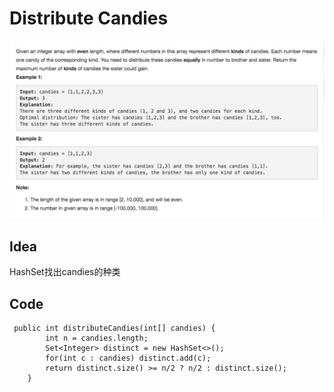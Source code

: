 # Distribute Candies

![](../../../../../.gitbook/assets/screen-shot-2018-04-05-at-11.05.16-pm.png)

## Idea

HashSet找出candies的种类

## Code

```text
 public int distributeCandies(int[] candies) {
        int n = candies.length;
        Set<Integer> distinct = new HashSet<>();
        for(int c : candies) distinct.add(c);
        return distinct.size() >= n/2 ? n/2 : distinct.size();
    }
```

